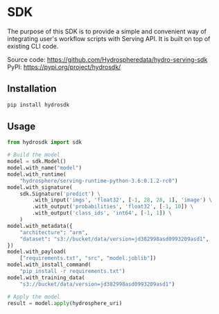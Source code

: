 # SDK

The purpose of this SDK is to provide a simple and convenient way of 
integrating user's workflow scripts with Serving API. It is built on
top of existing CLI code. 

Source code: https://github.com/Hydrospheredata/hydro-serving-sdk<br>
PyPI: https://pypi.org/project/hydrosdk/

## Installation 

```sh
pip install hydrosdk
```

## Usage

```python
from hydrosdk import sdk

# Build the model
model = sdk.Model()
model.with_name("model")
model.with_runtime(
    "hydrosphere/serving-runtime-python-3.6:0.1.2-rc0")
model.with_signature(
    sdk.Signature('predict') \
        .with_input('imgs', 'float32', [-1, 28, 28, 1], 'image') \
        .with_output('probabilities', 'float32', [-1, 10]) \
        .with_output('class_ids', 'int64', [-1, 1]) \
    )
model.with_metadata({
    "architecture": "arm",
    "dataset": "s3://bucket/data/version=jd382998asd0993209asd1",
})
model.with_payload(
    ["requirements.txt", "src", "model.joblib"])
model.with_install_command(
    "pip install -r requirements.txt")
model.with_training_data(
    "s3://bucket/data/version=jd382998asd0993209asd1")

# Apply the model
result = model.apply(hydrosphere_uri)
```